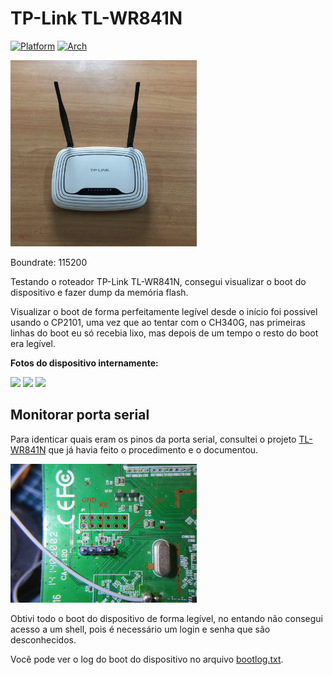 # TP-Link TL-WR841N

[![Platform](https://img.shields.io/badge/platform-linux-blue)]()
[![Arch](https://img.shields.io/badge/arch-mips-red)]()

<img src="img/router.png" width="298" alt="Roteador TP-Link TL-WR841N" />

Boundrate: 115200

Testando o roteador TP-Link TL-WR841N, consegui visualizar o boot do dispositivo e fazer dump da memória flash.

Visualizar o boot de forma perfeitamente legível desde o início foi possivel usando o CP2101, uma vez que ao tentar com o CH340G, nas primeiras linhas do boot eu só recebia lixo, mas depois de um tempo o resto do boot era legível.

**Fotos do dispositivo internamente:**

<img src="img/board.jpg" width="298"/>
<img src="img/chip.jpg" width="298"/>
<img src="img/pins2.jpg" width="298"/>

## Monitorar porta serial

Para identicar quais eram os pinos da porta serial, consultei o projeto [TL-WR841N](https://github.com/adamhlt/TL-WR841N) que já havia feito o procedimento e o documentou.

<img src="img/pins.png" width="298"/>

Obtivi todo o boot do dispositivo de forma legível, no entando não consegui acesso a um shell, pois é necessário um login e senha que são desconhecidos.

Você pode ver o log do boot do dispositivo no arquivo [bootlog.txt](bootlog.txt).
